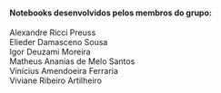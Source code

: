 #### Notebooks desenvolvidos pelos membros do grupo:

Alexandre Ricci Preuss  
Elieder Damasceno Sousa  
Igor Deuzami Moreira  
Matheus Ananias de Melo Santos  
Vinícius Amendoeira Ferraria  
Viviane Ribeiro Artilheiro  
